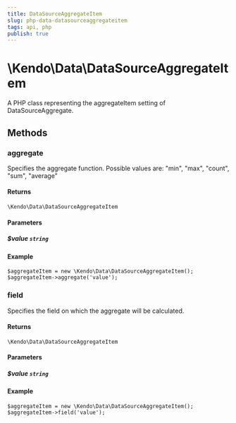 ```yaml
---
title: DataSourceAggregateItem
slug: php-data-datasourceaggregateitem
tags: api, php
publish: true
---
```


# \Kendo\Data\DataSourceAggregateItem

A PHP class representing the aggregateItem setting of DataSourceAggregate.


## Methods

### aggregate
Specifies the aggregate function. Possible values are: "min", "max", "count", "sum", "average"

#### Returns
`\Kendo\Data\DataSourceAggregateItem`

#### Parameters

##### $value `string`



#### Example 
    $aggregateItem = new \Kendo\Data\DataSourceAggregateItem();
    $aggregateItem->aggregate('value');

### field
Specifies the field on which the aggregate will be calculated.

#### Returns
`\Kendo\Data\DataSourceAggregateItem`

#### Parameters

##### $value `string`



#### Example 
    $aggregateItem = new \Kendo\Data\DataSourceAggregateItem();
    $aggregateItem->field('value');


